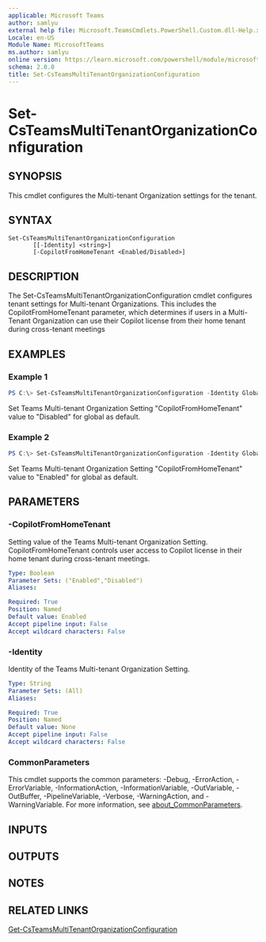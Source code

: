 ```yaml
---
applicable: Microsoft Teams
author: samlyu
external help file: Microsoft.TeamsCmdlets.PowerShell.Custom.dll-Help.xml
Locale: en-US
Module Name: MicrosoftTeams
ms.author: samlyu
online version: https://learn.microsoft.com/powershell/module/microsoftteams/set-csteamsmultitenantorganizationconfiguration
schema: 2.0.0
title: Set-CsTeamsMultiTenantOrganizationConfiguration
---
```


# Set-CsTeamsMultiTenantOrganizationConfiguration

## SYNOPSIS

This cmdlet configures the Multi-tenant Organization settings for the tenant.

## SYNTAX

```
Set-CsTeamsMultiTenantOrganizationConfiguration
       [[-Identity] <string>]
       [-CopilotFromHomeTenant <Enabled/Disabled>]
```

## DESCRIPTION
The Set-CsTeamsMultiTenantOrganizationConfiguration cmdlet configures tenant settings for Multi-tenant Organizations. This includes the CopilotFromHomeTenant parameter, which determines if users in a Multi-Tenant Organization can use their Copilot license from their home tenant during cross-tenant meetings

## EXAMPLES

### Example 1
```powershell
PS C:\> Set-CsTeamsMultiTenantOrganizationConfiguration -Identity Global -CopilotFromHomeTenant Disabled
```

Set Teams Multi-tenant Organization Setting "CopilotFromHomeTenant" value to "Disabled" for global as default.

### Example 2
```powershell
PS C:\> Set-CsTeamsMultiTenantOrganizationConfiguration -Identity Global -CopilotFromHomeTenant Enabled

```

Set Teams Multi-tenant Organization Setting "CopilotFromHomeTenant" value to "Enabled" for global as default.

## PARAMETERS

### -CopilotFromHomeTenant
Setting value of the Teams Multi-tenant Organization Setting. CopilotFromHomeTenant controls user access to Copilot license in their home tenant during cross-tenant meetings.

```yaml
Type: Boolean
Parameter Sets: ("Enabled","Disabled")
Aliases:

Required: True
Position: Named
Default value: Enabled
Accept pipeline input: False
Accept wildcard characters: False
```

### -Identity
Identity of the Teams Multi-tenant Organization Setting.

```yaml
Type: String
Parameter Sets: (All)
Aliases:

Required: True
Position: Named
Default value: None
Accept pipeline input: False
Accept wildcard characters: False
```

### CommonParameters
This cmdlet supports the common parameters: -Debug, -ErrorAction, -ErrorVariable, -InformationAction, -InformationVariable, -OutVariable, -OutBuffer, -PipelineVariable, -Verbose, -WarningAction, and -WarningVariable. For more information, see [about_CommonParameters](https://go.microsoft.com/fwlink/?LinkID=113216).

## INPUTS

## OUTPUTS

## NOTES

## RELATED LINKS

[Get-CsTeamsMultiTenantOrganizationConfiguration](Get-CsTeamsMultiTenantOrganizationConfiguration.md)
